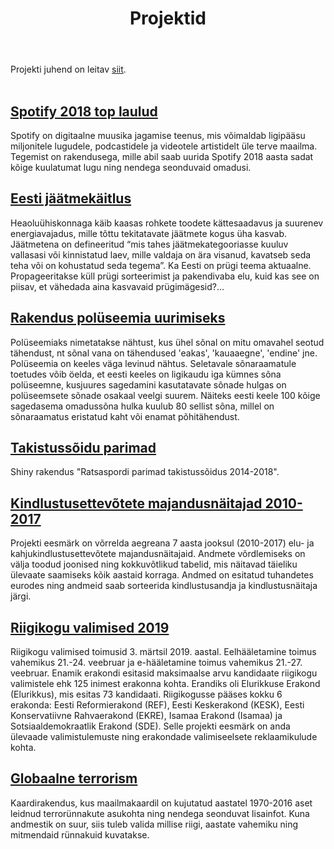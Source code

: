 ﻿---
layout: page
title: Projektid
---

Projekti juhend on leitav [siit](http://andmeteadus.github.io/2019/projekt_juhend/).
<br><br>


## [Spotify 2018 top laulud](https://andmeteadus2019.shinyapps.io/spotify/)
Spotify on digitaalne muusika jagamise teenus, mis võimaldab ligipääsu miljonitele lugudele, podcastidele ja videotele artistidelt üle terve maailma.
Tegemist on rakendusega, mille abil saab uurida Spotify 2018 aasta sadat kõige kuulatumat lugu ning nendega seonduvaid omadusi. 

## [Eesti jäätmekäitlus](http://htmlpreview.github.io/?https://github.com/andmeteadus/2019/blob/gh-pages/projektid_veebilehed/jaatmekaitlus/sav_projekt.html)
Heaoluühiskonnaga käib kaasas rohkete toodete kättesaadavus ja suurenev energiavajadus, mille tõttu tekitatavate jäätmete kogus üha kasvab. Jäätmetena on defineeritud “mis tahes jäätmekategooriasse kuuluv vallasasi või kinnistatud laev, mille valdaja on ära visanud, kavatseb seda teha või on kohustatud seda tegema”. Ka Eesti on prügi teema aktuaalne. Propageeritakse küll prügi sorteerimist ja pakendivaba elu, kuid kas see on piisav, et vähedada aina kasvavaid prügimägesid?...


## [Rakendus polüseemia uurimiseks](https://andmeteadus2019.shinyapps.io/polyseemia/)
Polüseemiaks nimetatakse nähtust, kus ühel sõnal on mitu omavahel seotud tähendust, nt sõnal vana on tähendused 'eakas', 'kauaaegne', 'endine' jne. Polüseemia on keeles väga levinud nähtus. Seletavale sõnaraamatule toetudes võib öelda, et eesti keeles on ligikaudu iga kümnes sõna polüseemne, kusjuures sagedamini kasutatavate sõnade hulgas on polüseemsete sõnade osakaal veelgi suurem. Näiteks eesti keele 100 kõige sagedasema omadussõna hulka kuulub 80 sellist sõna, millel on sõnaraamatus eristatud kaht või enamat põhitähendust.

## [Takistussõidu parimad](https://andmeteadus2019.shinyapps.io/hobu_voistlused/)
Shiny rakendus "Ratsaspordi parimad takistussõidus 2014-2018".

## [Kindlustusettevõtete majandusnäitajad 2010-2017](https://andmeteadus2019.shinyapps.io/kindlustus/)
Projekti eesmärk on võrrelda aegreana 7 aasta jooksul (2010-2017) elu- ja kahjukindlustusettevõtete majandusnäitajaid. Andmete võrdlemiseks on välja toodud joonised ning kokkuvõtlikud tabelid, mis näitavad täieliku ülevaate saamiseks kõik aastaid korraga. Andmed on esitatud tuhandetes eurodes ning andmeid saab sorteerida kindlustusandja ja kindlustusnäitaja järgi.

## [Riigikogu valimised 2019](https://andmeteadus2019.shinyapps.io/valimised_2019/)
Riigikogu valimised toimusid 3. märtsil 2019. aastal. Eelhääletamine toimus vahemikus 21.-24. veebruar ja e-hääletamine toimus vahemikus 21.-27. veebruar. Enamik erakondi esitasid maksimaalse arvu kandidaate riigikogu valimistele ehk 125 inimest erakonna kohta. Erandiks oli Elurikkuse Erakond (Elurikkus), mis esitas 73 kandidaati. Riigikogusse pääses kokku 6 erakonda: Eesti Reformierakond (REF), Eesti Keskerakond (KESK), Eesti Konservatiivne Rahvaerakond (EKRE), Isamaa Erakond (Isamaa) ja Sotsiaaldemokraatlik Erakond (SDE).
Selle projekti eesmärk on anda ülevaade valimistulemuste ning erakondade valimiseelsete reklaamikulude kohta.

## [Globaalne terrorism](https://andmeteadus2019.shinyapps.io/globaalne_terrorism/)
Kaardirakendus, kus maailmakaardil on kujutatud aastatel 1970-2016 aset leidnud terrorünnakute asukohta ning nendega seonduvat lisainfot. Kuna andmestik on suur, siis tuleb valida millise riigi, aastate vahemiku ning mitmendaid rünnakuid kuvatakse.


<!--
{% for post in site.posts %}
## [ {{ post.title }} ](..{{ post.url }})
  {{ post.content | strip_html | truncatewords:30}}
  [ (loe edasi) ](..{{ post.url }})
  <br><br>
  
{% endfor %}
-->
